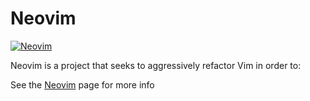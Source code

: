 # Neovim

[![Neovim](https://raw.githubusercontent.com/neovim/neovim.github.io/master/logos/neovim-logo-300x87.png)](https://neovim.io)

Neovim is a project that seeks to aggressively refactor Vim in order to:

See the [Neovim](https://github.com/neovim/neovim) page for more info
